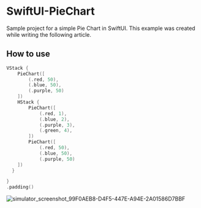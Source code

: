 # SwiftUI-PieChart
Sample project for a simple Pie Chart in SwiftUI. This example was created while writing the following article.

## How to use
```Swift
VStack {
    PieChart([
        (.red, 50),
        (.blue, 50),
        (.purple, 50)
    ])
    HStack {
        PieChart([
            (.red, 1),
            (.blue, 2),
            (.purple, 3),
            (.green, 4),
        ])
        PieChart([
            (.red, 50),
            (.blue, 50),
            (.purple, 50)
    ])					
  }

}
.padding()
```
![simulator_screenshot_99F0AEB8-D4F5-447E-A94E-2A01586D7BBF](https://user-images.githubusercontent.com/33420796/112624597-20829280-8e2e-11eb-9a12-82a4eb29a6d7.png)


